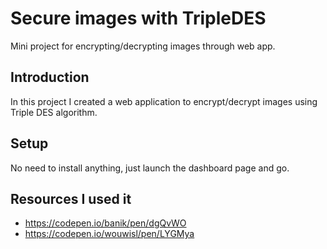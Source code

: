 # Secure images with TripleDES
Mini project for encrypting/decrypting images through web app.

## Introduction
In this project I created a web application to encrypt/decrypt images using Triple DES algorithm.

## Setup
No need to install anything, just launch the dashboard page and go.


## Resources I used it
* https://codepen.io/banik/pen/dgQvWO
* https://codepen.io/wouwisl/pen/LYGMya
